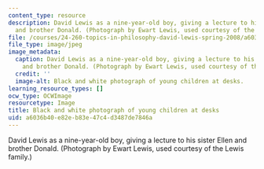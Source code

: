```yaml
---
content_type: resource
description: David Lewis as a nine-year-old boy, giving a lecture to his sister Ellen
  and brother Donald. (Photograph by Ewart Lewis, used courtesy of the Lewis family.)
file: /courses/24-260-topics-in-philosophy-david-lewis-spring-2008/a6036b40e82eb83e47c4d3487de7846a_24-260s08-th.jpg
file_type: image/jpeg
image_metadata:
  caption: David Lewis as a nine-year-old boy, giving a lecture to his sister Ellen
    and brother Donald. (Photograph by Ewart Lewis, used courtesy of the Lewis family.)
  credit: ''
  image-alt: Black and white photograph of young children at desks.
learning_resource_types: []
ocw_type: OCWImage
resourcetype: Image
title: Black and white photograph of young children at desks
uid: a6036b40-e82e-b83e-47c4-d3487de7846a
---
```

David Lewis as a nine-year-old boy, giving a lecture to his sister Ellen and brother Donald. (Photograph by Ewart Lewis, used courtesy of the Lewis family.)

